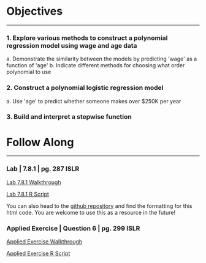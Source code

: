 # Objectives
------
### 1. Explore various methods to construct a polynomial regression model using wage and age data
a. Demonstrate the similarity between the models by predicting 'wage' as a function of 'age' 
b. Indicate different methods for choosing what order polynomial to use

### 2. Construct a polynomial logistic regression model 
a. Use 'age' to predict whether someone makes over $250K per year

### 3. Build and interpret a stepwise function


# Follow Along
------

### Lab | 7.8.1 | pg. 287 ISLR

[Lab 7.8.1 Walkthrough](/code/polyandstepR.html)


[Lab 7.8.1 R Script](/code/Lab7_8_1.R)

You can also head to the [github repository](https://github.com/griffinsalyer/team13tp1.github.io) and find the formatting for this html code. You are welcome to use this as a resource in the future!

### Applied Exercise | Question 6 | pg. 299 ISLR

[Applied Exercise Walkthrough](/code/AppCh7PolyStep.html)

[Applied Exercise R Script](/code/excercise6note.R)





